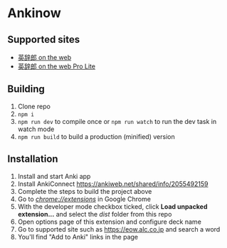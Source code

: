 # Ankinow

## Supported sites

- [英辞郎 on the web](https://eow.alc.co.jp)
- [英辞郎 on the web Pro Lite](https://eowf.alc.co.jp)

## Building

1.  Clone repo
2.  `npm i`
3.  `npm run dev` to compile once or `npm run watch` to run the dev task in watch mode
4.  `npm run build` to build a production (minified) version

## Installation

1. Install and start Anki app
1. Install AnkiConnect https://ankiweb.net/shared/info/2055492159
1. Complete the steps to build the project above
1. Go to [_chrome://extensions_](chrome://extensions) in Google Chrome
1. With the developer mode checkbox ticked, click **Load unpacked extension...** and select the _dist_ folder from this repo
1. Open options page of this extension and configure deck name
1. Go to supported site such as https://eow.alc.co.jp and search a word
1. You'll find "Add to Anki" links in the page
